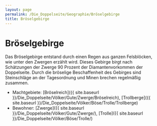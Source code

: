 ```yaml
---
layout: page
permalink: /Die_Doppelseite/Geographie/Bröselgebirge
title: Bröselgebirge
---
```


# Bröselgebirge

Das Bröselgebirge entstand durch einen Regen aus ganzen Felsblöcken, wie unter den Zwergen erzählt wird. Dieses Gebirge birgt nach Schätzungen der Zwerge 90 Prozent der Diamantenvorkommen der Doppelseite. Durch die bröselige Beschaffenheit des Gebirges sind Steinschläge an der Tagesordnung und Minen brechen regelmäßig zusammen.

- Machtgebiete: [Bröselreich]({{ site.baseurl }}/Die_Doppelseite/Völker/Gute/Zwerge/Bröselreich), [Trollberge]({{ site.baseurl }}/Die_Doppelseite/Völker/Böse/Trolle/Trollberge)
- Bewohner: [Zwerge]({{ site.baseurl }}/Die_Doppelseite/Völker/Gute/Zwerge/), [Trolle]({{ site.baseurl }}/Die_Doppelseite/Völker/Böse/Trolle/)

